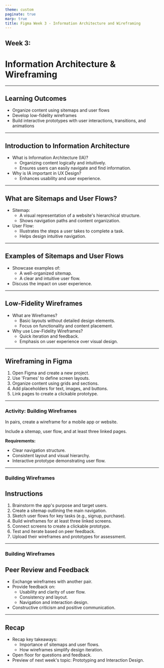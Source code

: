 ```yaml
---
theme: custom
paginate: true
marp: true
title: Figma Week 3 - Information Architecture and Wireframing
---
```


## Week 3: 
# Information Architecture & Wireframing

---

## Learning Outcomes
- Organize content using sitemaps and user flows
- Develop low-fidelity wireframes
- Build interactive prototypes with user interactions, transitions, and animations

---

## Introduction to Information Architecture
- What is Information Architecture (IA)?
  - Organizing content logically and intuitively.
  - Ensures users can easily navigate and find information.
- Why is IA important in UX Design?
  - Enhances usability and user experience.

---

## What are Sitemaps and User Flows?
- Sitemap:
  - A visual representation of a website's hierarchical structure.
  - Shows navigation paths and content organization.
- User Flow:
  - Illustrates the steps a user takes to complete a task.
  - Helps design intuitive navigation.

---

## Examples of Sitemaps and User Flows
- Showcase examples of:
  - A well-organized sitemap.
  - A clear and intuitive user flow.
- Discuss the impact on user experience.

---

## Low-Fidelity Wireframes
- What are Wireframes?
  - Basic layouts without detailed design elements.
  - Focus on functionality and content placement.
- Why use Low-Fidelity Wireframes?
  - Quick iteration and feedback.
  - Emphasis on user experience over visual design.

---

## Wireframing in Figma
1. Open Figma and create a new project.
2. Use 'Frames' to define screen layouts.
3. Organize content using grids and sections.
4. Add placeholders for text, images, and buttons.
5. Link pages to create a clickable prototype.

---

### Activity: Building Wireframes

In pairs, create a wireframe for a mobile app or website.

Include a sitemap, user flow, and at least three linked pages.

**Requirements:**
- Clear navigation structure.
- Consistent layout and visual hierarchy.
- Interactive prototype demonstrating user flow.

---
### Building Wireframes
## Instructions
1. Brainstorm the app's purpose and target users.
2. Create a sitemap outlining the main navigation.
3. Sketch user flows for key tasks (e.g., signup, purchase).
4. Build wireframes for at least three linked screens.
5. Connect screens to create a clickable prototype.
6. Test and iterate based on peer feedback.
7. Upload their wireframes and prototypes for assessment.

---
### Building Wireframes
## Peer Review and Feedback
- Exchange wireframes with another pair.
- Provide feedback on:
  - Usability and clarity of user flow.
  - Consistency and layout.
  - Navigation and interaction design.
- Constructive criticism and positive communication.

---

## Recap
- Recap key takeaways:
  - Importance of sitemaps and user flows.
  - How wireframes simplify design iteration.
- Open floor for questions and feedback.
- Preview of next week's topic: Prototyping and Interaction Design.
